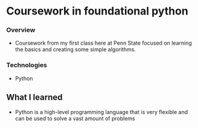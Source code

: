 # Coursework in foundational python

### Overview
- Coursework from my first class here at Penn State focused on learning the basics and creating some simple algorithms.

### Technologies
- Python

## What I learned
- Python is a high-level programming language that is very flexible and can be used to solve a vast amount of problems

